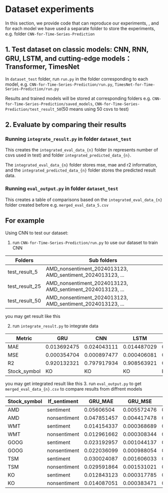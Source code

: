 # Dataset experiments
In this section, we provide code that can reproduce our experiments, , and for each model we have used a separate folder to store the experiments, e.g. folder `CNN-for-Time-Series-Prediction`
## 1. Test dataset on classic models: CNN, RNN, GRU, LSTM, and cutting-edge models：Transformer, TimesNet
In `dataset_test` folder, run `run.py` in the folder corresponding to each model, e.g. `CNN-for-Time-Series-Prediction/run.py`, `TimesNet-for-Time-Series-Prediction/run.py`

Results and trained models will be stored at corresponding folders e.g. `CNN-for-Time-Series-Prediction/saved_models`, `CNN-for-Time-Series-Prediction/test_result_50`(50 means using 50 csvs to test)
## 2. Evaluate by comparing their results
### Running `integrate_result.py` in folder `dataset_test` 
This creates the `integrated_eval_data_{n}` folder (n represents number of csvs used in test) and folder `integrated_predicted_data_{n}`.

The `integrated_eval_data_{n}` folder stores mse, mae and r2 information, and the `integrated_predicted_data_{n}` folder stores the predicted result data.

### Running `eval_output.py` in folder `dataset_test` 
This creates a table of comparisons based on the `integrated_eval_data_{n}` folder created before e.g. `merged_eval_data_5.csv`

## For example
Using CNN to test our dataset:

1. run `CNN-for-Time-Series-Prediction/run.py` to use our dataset to train CNN


| Folders             | Sub folders                                                | 
|---------------------|------------------------------------------------------------|
| test_result_5       | AMD_nonsentiment_2024013123, AMD_sentiment_2024013123, ... |
| test_result_25      | AMD_nonsentiment_2024013123, AMD_sentiment_2024013123, ... |
| test_result_50      | AMD_nonsentiment_2024013123, AMD_sentiment_2024013123, ... |
   
   you may get result like this

2. run `integrate_result.py` to integrate data

| Metric          | GRU           | CNN           | LSTM          | RNN           | TimesNet      | Transformer   |
|-----------------|---------------|---------------|---------------|---------------|---------------|---------------|
| MAE             | 0.013692475   | 0.024043111   | 0.014487029   | 0.030090562   | 0.028123611   | 0.009098691   |
| MSE             | 0.000354704   | 0.000897477   | 0.000406081   | 0.001951202   | 0.001378664   | 0.000118825   |
| R2              | 0.920132321   | 0.797917934   | 0.908563921   | 0.560653936   | 0.679685415   | 0.972400232   |
| Stock_symbol    | KO            | KO            | KO            | KO            | KO            | KO            |

   you may get integrated result like this
3. run `eval_output.py` to get `merged_eval_data_{n}.csv` to compare results from diffrent models

| Stock_symbol | If_sentiment  | GRU_MAE    | GRU_MSE    | GRU_R2     | CNN_MAE    | CNN_MSE    | CNN_R2     | LSTM_MAE   | LSTM_MSE   | LSTM_R2    | RNN_MAE    | RNN_MSE    | RNN_R2     | Transformer_MAE | Transformer_MSE | Transformer_R2 | TimesNet_MAE | TimesNet_MSE | TimesNet_R2 |
|--------------|---------------|------------|------------|------------|------------|------------|------------|------------|------------|------------|------------|------------|------------|-----------------|-----------------|---------------|--------------|--------------|-------------|
| AMD          | sentiment     | 0.05606504 | 0.005572476| 0.811967523| 0.066068177| 0.007342226| 0.752250739| 0.048591717| 0.004481877| 0.848767681| 0.074345906| 0.009377636| 0.683569749| 0.004626686     | 3.04E-05        | 0.996386536    | 0.02066326   | 0.000793612  | 0.910305642 |
| AMD          | nonsentiment  | 0.047851457| 0.004417478| 0.850940726| 0.069047148| 0.00792996 | 0.732418767| 0.044213154| 0.003590023| 0.878861599| 0.052047684| 0.004885934| 0.835133567| 0.004859196     | 4.00E-05        | 0.995245374    | 0.021087526  | 0.000814597  | 0.907933901 |
| WMT          | sentiment     | 0.014154337| 0.000368689| 0.742596605| 0.017838694| 0.00053024 | 0.629808957| 0.012901138| 0.000297176| 0.792524285| 0.017634143| 0.000672053| 0.530801319| 0.003706584     | 3.53E-05        | 0.988483739    | 0.027463866  | 0.001175382  | 0.587828065 |
| WMT          | nonsentiment  | 0.012961662| 0.000308344| 0.784727299| 0.018902796| 0.000586256| 0.590701071| 0.012767703| 0.000301705| 0.789362262| 0.013839398| 0.00033947 | 0.762996591| 0.006190383     | 7.31E-05        | 0.976164151    | 0.02851286   | 0.001305128  | 0.542329827 |
| GOOG         | sentiment     | 0.023192957| 0.001044137| 0.772305224| 0.040671396| 0.002402573| 0.476071245| 0.024005472| 0.001115869| 0.756662669| 0.065988089| 0.006097407| -0.329660902| 0.002247489     | 7.70E-06        | 0.601947385    | 0.001815549  | 6.53E-06     | 0.656571803 |
| GOOG         | nonsentiment  | 0.022036099| 0.000988054| 0.784535107| 0.049649067| 0.003562549| 0.223115327| 0.021355772| 0.000938566| 0.795327041| 0.064505283| 0.00557126 | -0.214923915| 0.001564737     | 3.60E-06        | 0.813988402    | 0.002226247  | 8.18E-06     | 0.569788374 |
| TSM          | sentiment     | 0.030024087| 0.001606033| 0.930259946| 0.048718401| 0.003884207| 0.831332945| 0.029974532| 0.001593149| 0.930819415| 0.03721305 | 0.002513136| 0.890870092| 0.006924621     | 5.36E-05        | 0.992943875    | 0.016805931  | 0.00050976   | 0.930676544 |
| TSM          | nonsentiment  | 0.029591864| 0.001531021| 0.933517247| 0.053306702| 0.004308412| 0.812912373| 0.029814158| 0.001565802| 0.932006904| 0.041323378| 0.003055519| 0.867317726| 0.007152642     | 6.25E-05        | 0.991767259    | 0.019357385  | 0.000656321  | 0.910745388 |
| KO           | sentiment     | 0.012843123| 0.000317785| 0.928445322| 0.022584229| 0.000805671| 0.818589683| 0.01329065 | 0.000327492| 0.926259777| 0.032634155| 0.001607865| 0.637962204| 0.004542233     | 4.99E-05        | 0.988414696    | 0.029179125  | 0.001220426  | 0.716450061 |
| KO           | nonsentiment  | 0.014087051| 0.000383471| 0.913654938| 0.023775534| 0.000898275| 0.797738354| 0.013605789| 0.000358441| 0.919290925| 0.026498671| 0.001421359| 0.679957191| 0.006391796     | 8.39E-05        | 0.980501042    | 0.018263845  | 0.000594417  | 0.861894914 |
